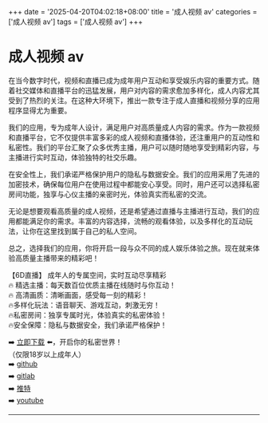 +++
date = '2025-04-20T04:02:18+08:00'
title = '成人视频 av'
categories = ['成人视频 av']
tags = ['成人视频 av']
+++

# 成人视频 av

在当今数字时代，视频和直播已成为成年用户互动和享受娱乐内容的重要方式。随着社交媒体和直播平台的迅猛发展，用户对内容的需求愈加多样化，成人内容尤其受到了热烈的关注。在这种大环境下，推出一款专注于成人直播和视频分享的应用程序显得尤为重要。

我们的应用，专为成年人设计，满足用户对高质量成人内容的需求。作为一款视频和直播平台，它不仅提供丰富多彩的成人视频和直播体验，还注重用户的互动性和私密性。我们的平台汇聚了众多优秀主播，用户可以随时随地享受到精彩内容，与主播进行实时互动，体验独特的社交乐趣。

在安全性上，我们承诺严格保护用户的隐私与数据安全。我们的应用采用了先进的加密技术，确保每位用户在使用过程中都能安心享受。同时，用户还可以选择私密房间功能，独享与心仪主播的亲密时光，体验真实而私密的交流。

无论是想要观看高质量的成人视频，还是希望通过直播与主播进行互动，我们的应用都能满足你的需求。丰富的内容选择，流畅的观看体验，以及多样化的互动玩法，让你在这里找到属于自己的私人空间。

总之，选择我们的应用，你将开启一段与众不同的成人娱乐体验之旅。现在就来体验高质量主播带来的精彩吧！

【6D直播】
成年人的专属空间，实时互动尽享精彩  
🔥 精选主播：每天数百位优质主播在线随时与你互动！  
🔥 高清画质：清晰画面，感受每一刻的精彩！  
🔥多样化玩法：语音聊天、游戏互动，刺激无穷！  
🔥私密房间：独享专属时光，体验真实的私密体验！  
🔥安全保障：隐私与数据安全，我们承诺严格保护！  

➡️ [立即下载](https://down123.s3.ap-east-1.amazonaws.com/down/down.html?channelCode=blog) ⬅️，开启你的私密世界！  
（仅限18岁以上成年人）  
➡️ [github](https://aldult-live.github.io/)  
➡️ [gitlab](https://seo-09598d.gitlab.io/)  
➡️ [推特](https://x.com/wegame33)  
➡️ [youtube](https://www.youtube.com/@6Dlive)  

---
